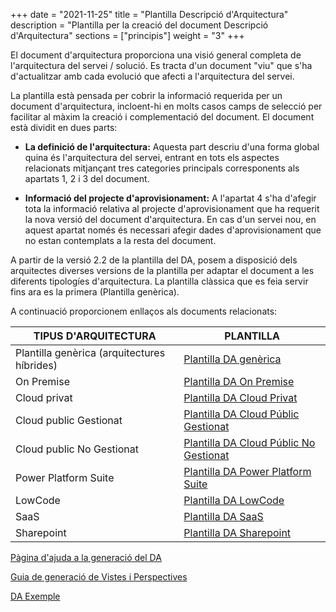 +++
date        = "2021-11-25"
title       = "Plantilla Descripció d'Arquitectura"
description = "Plantilla per la creació del document Descripció d'Arquitectura"
sections    = ["principis"]
weight      = "3"
+++

El document d'arquitectura proporciona una visió general completa de l'arquitectura del servei / solució. Es tracta d'un document "viu" que s'ha d'actualitzar amb cada evolució que afecti a l'arquitectura del servei.

La plantilla està pensada per cobrir la informació requerida per un document d'arquitectura, incloent-hi en molts casos camps de selecció per facilitar al màxim la creació i complementació del document. 
El document està dividit en dues parts:

- **La definició de l'arquitectura:** Aquesta part descriu d'una forma global quina és l'arquitectura del servei, entrant en tots els aspectes relacionats mitjançant tres categories principals corresponents als apartats 1, 2 i 3 del document.

- **Informació del projecte d'aprovisionament:** A l'apartat 4 s'ha d'afegir tota la informació relativa al projecte d'aprovisionament que ha requerit la nova versió del document d'arquitectura. En cas d'un servei nou, en aquest apartat només és necessari afegir dades d'aprovisionament que no estan contemplats a la resta del document.

A partir de la versió 2.2 de la plantilla del DA, posem a disposició dels arquitectes diverses versions de la plantilla per adaptar el document a les diferents tipologíes d'arquitectura. La plantilla clàssica que es feia servir fins ara es la primera (Plantilla genèrica).

A continuació proporcionem enllaços als documents relacionats:

| TIPUS D'ARQUITECTURA | PLANTILLA |
| --- | --- |
| Plantilla genèrica (arquitectures híbrides) | [Plantilla DA genèrica](/related/da/Plantilla_DA_Híbrid_DT_DAQ_V2.2.docx) |
| On Premise | [Plantilla DA On Premise](/related/da/Plantilla_DA_OnPremise_DT_DAQ_V2.2.docx) |
| Cloud privat | [Plantilla DA Cloud Privat](/related/da/Plantilla_DA_CloudPrivat_DT_DAQ_V2.2.docx) |
| Cloud public Gestionat | [Plantilla DA Cloud Públic Gestionat](/related/da/Plantilla_DA_CloudPublicGestionat_DT_DAQ_V2.2.docx) |
| Cloud public No Gestionat | [Plantilla DA Cloud Públic No Gestionat](/related/da/Plantilla_DA_CloudPublicNoGestionat_DT_DAQ_V2.2.docx) |
| Power Platform Suite | [Plantilla DA Power Platform Suite](/related/da/Plantilla_DA_PowerPlatform_DT_DAQ_V2.2.docx) |
| LowCode | [Plantilla DA LowCode](/related/da/Plantilla_DA_LowCode_DT_DAQ_V2.2.docx) |
| SaaS | [Plantilla DA SaaS](/related/da/Plantilla_DA_SaaS_DT_DAQ_V2.2.docx) |
| Sharepoint | [Plantilla DA Sharepoint](/related/da/Plantilla_DA_Sharepoint_DT_DAQ_V2.2.docx) |

[Pàgina d'ajuda a la generació del DA](https://canigo.ctti.gencat.cat/arquitectura/ajuda_da/)

[Guia de generació de Vistes i Perspectives](/related/da/Guia_vistes_DA.pdf)

[DA Exemple](/related/da/Exemple_DA_1.0.docx)
